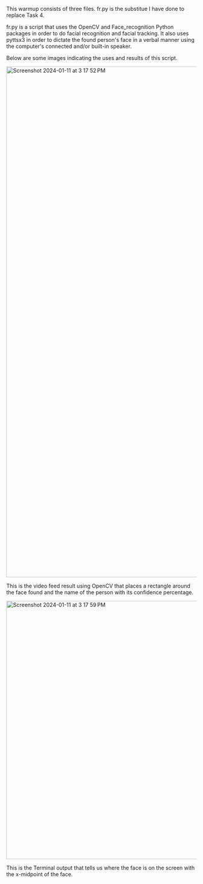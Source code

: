 This warmup consists of three files.
fr.py is the substitue I have done to replace Task 4.

fr.py is a script that uses the OpenCV and Face_recognition Python packages in order to do facial recognition and facial tracking. It also uses pyttsx3 in order to dictate the found person's face in a verbal manner using the computer's connected and/or built-in speaker.

Below are some images indicating the uses and results of this script. 

<img width="1348" alt="Screenshot 2024-01-11 at 3 17 52 PM" src="https://github.com/krishhshah/180DA-WarmUp/assets/95327144/66ad50a6-c9aa-446a-9a9e-9efc7341c0ff">

This is the video feed result using OpenCV that places a rectangle around the face found and the name of the person with its confidence percentage.

<img width="682" alt="Screenshot 2024-01-11 at 3 17 59 PM" src="https://github.com/krishhshah/180DA-WarmUp/assets/95327144/a1e9bc22-68c1-4e23-b8db-11e090f1d437">

This is the Terminal output that tells us where the face is on the screen with the x-midpoint of the face.

